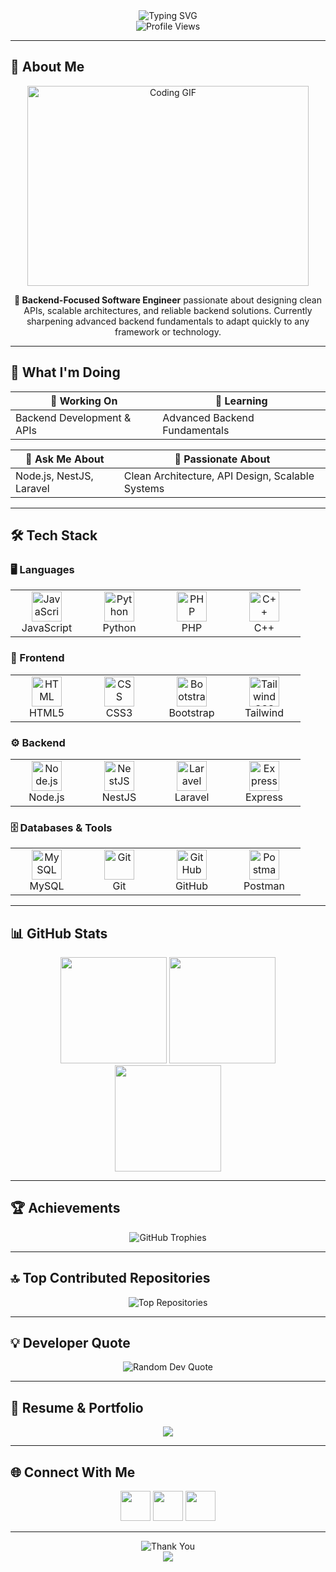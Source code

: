 <!-- Typing SVG Header -->
<div align="center">
  <img src="https://readme-typing-svg.herokuapp.com?font=Fira+Code&weight=600&size=32&pause=1000&color=8B5CF6&center=true&vCenter=true&width=950&height=100&lines=👋+Hey,+I'm+Faizul+Islam+Bhuiyan+(Bitto);🔥+Backend-Focused+Software Engineer;🚀+Node.js+%7C+NestJS+%7C+Laravel;✨+Welcome+to+my+GitHub+Profile!" alt="Typing SVG" />
</div>

<!-- Profile Views -->
<div align="center">
  <img src="https://komarev.com/ghpvc/?username=faizul-bitto&label=Profile%20views&color=8B5CF6&style=for-the-badge" alt="Profile Views" />
</div>

---

## 🚀 About Me  

<div align="center">
  <img src="https://i.giphy.com/media/qgQUggAC3Pfv687qPC/giphy.gif" width="450" height="320" alt="Coding GIF"/>
</div>

<div align="center">
  <p><strong>🎯 Backend-Focused Software Engineer</strong> passionate about designing clean APIs, scalable architectures, and reliable backend solutions. Currently sharpening advanced backend fundamentals to adapt quickly to any framework or technology.</p>
</div>

---

## 🎯 What I'm Doing  

<div align="center">

| 🔭 Working On | 🌱 Learning |
|---------------|-------------|
| Backend Development & APIs | Advanced Backend Fundamentals |

| 💬 Ask Me About | 🎨 Passionate About |
|-----------------|----------------------|
| Node.js, NestJS, Laravel | Clean Architecture, API Design, Scalable Systems |

</div>

---

## 🛠️ Tech Stack  

### 🖥️ Languages  
<div align="center">
  <table>
    <tr>
      <td align="center" width="100">
        <img src="https://skillicons.dev/icons?i=js" width="48" height="48" alt="JavaScript"/><br>JavaScript
      </td>
      <td align="center" width="100">
        <img src="https://skillicons.dev/icons?i=python" width="48" height="48" alt="Python"/><br>Python
      </td>
      <td align="center" width="100">
        <img src="https://skillicons.dev/icons?i=php" width="48" height="48" alt="PHP"/><br>PHP
      </td>
      <td align="center" width="100">
        <img src="https://skillicons.dev/icons?i=cpp" width="48" height="48" alt="C++"/><br>C++
      </td>
    </tr>
  </table>
</div>

### 🎨 Frontend  
<div align="center">
  <table>
    <tr>
      <td align="center" width="100">
        <img src="https://skillicons.dev/icons?i=html" width="48" height="48" alt="HTML"/><br>HTML5
      </td>
      <td align="center" width="100">
        <img src="https://skillicons.dev/icons?i=css" width="48" height="48" alt="CSS"/><br>CSS3
      </td>
      <td align="center" width="100">
        <img src="https://skillicons.dev/icons?i=bootstrap" width="48" height="48" alt="Bootstrap"/><br>Bootstrap
      </td>
      <td align="center" width="100">
        <img src="https://skillicons.dev/icons?i=tailwind" width="48" height="48" alt="TailwindCSS"/><br>Tailwind
      </td>
    </tr>
  </table>
</div>

### ⚙️ Backend  
<div align="center">
  <table>
    <tr>
      <td align="center" width="100">
        <img src="https://skillicons.dev/icons?i=nodejs" width="48" height="48" alt="Node.js"/><br>Node.js
      </td>
      <td align="center" width="100">
        <img src="https://skillicons.dev/icons?i=nestjs" width="48" height="48" alt="NestJS"/><br>NestJS
      </td>
      <td align="center" width="100">
        <img src="https://skillicons.dev/icons?i=laravel" width="48" height="48" alt="Laravel"/><br>Laravel
      </td>
      <td align="center" width="100">
        <img src="https://skillicons.dev/icons?i=express" width="48" height="48" alt="Express"/><br>Express
      </td>
    </tr>
  </table>
</div>

### 🗄️ Databases & Tools  
<div align="center">
  <table>
    <tr>
      <td align="center" width="100">
        <img src="https://skillicons.dev/icons?i=mysql" width="48" height="48" alt="MySQL"/><br>MySQL
      </td>
      <td align="center" width="100">
        <img src="https://skillicons.dev/icons?i=git" width="48" height="48" alt="Git"/><br>Git
      </td>
      <td align="center" width="100">
        <img src="https://skillicons.dev/icons?i=github" width="48" height="48" alt="GitHub"/><br>GitHub
      </td>
      <td align="center" width="100">
        <img src="https://skillicons.dev/icons?i=postman" width="48" height="48" alt="Postman"/><br>Postman
      </td>
    </tr>
  </table>
</div>

---

## 📊 GitHub Stats  

<div align="center">
  <img src="https://github-readme-stats.vercel.app/api?username=Faizul-Bitto&show_icons=true&theme=tokyonight&hide_border=true&bg_color=0D1117&title_color=8B5CF6&icon_color=8B5CF6&text_color=FFFFFF&count_private=true" height="170" />  
  <img src="https://github-readme-streak-stats.herokuapp.com/?user=Faizul-Bitto&theme=tokyonight&hide_border=true&background=0D1117&stroke=8B5CF6&ring=8B5CF6&fire=8B5CF6&currStreakNum=FFFFFF&currStreakLabel=8B5CF6&sideNums=FFFFFF&sideLabels=8B5CF6&dates=8B5CF6" height="170" />  
  <img src="https://github-readme-stats.vercel.app/api/top-langs/?username=Faizul-Bitto&layout=compact&theme=tokyonight&hide_border=true&bg_color=0D1117&title_color=8B5CF6&text_color=FFFFFF&langs_count=8" height="170" />
</div>

---

## 🏆 Achievements  

<div align="center">
  <img src="https://github-profile-trophy.vercel.app/?username=Faizul-Bitto&theme=discord&no-frame=true&margin-w=8&row=1&column=7" alt="GitHub Trophies"/>
</div>

---

## 🔝 Top Contributed Repositories  

<div align="center">
  <img src="https://github-contributor-stats.vercel.app/api?username=Faizul-Bitto&limit=5&theme=dark&combine_all_yearly_contributions=true&hide_border=true" alt="Top Repositories"/>
</div>

---

## 💡 Developer Quote  

<div align="center">
  <img src="https://quotes-github-readme.vercel.app/api?type=horizontal&theme=radical" alt="Random Dev Quote"/>
</div>

---

## 📄 Resume & Portfolio  

<div align="center">
  <a href="https://drive.google.com/file/d/1cZZoqCzeIqE54gmi5TFYW1wSeXUT1t0X/view?usp=drive_link" target="_blank">
    <img src="https://img.shields.io/badge/📄_View_My_Resume-FF6C37?style=for-the-badge&logo=googledrive&logoColor=white" />
  </a>
</div>

---

## 🌐 Connect With Me  

<div align="center">
  <a href="https://www.linkedin.com/in/faizul-bitto/" target="_blank"><img src="https://skillicons.dev/icons?i=linkedin" width="48" height="48" /></a>
  <a href="mailto:fibhuyanbitto06@gmail.com" target="_blank"><img src="https://skillicons.dev/icons?i=gmail" width="48" height="48" /></a>
  <a href="https://github.com/Faizul-Bitto" target="_blank"><img src="https://skillicons.dev/icons?i=github" width="48" height="48" /></a>
</div>

---

<div align="center">
  <img src="https://readme-typing-svg.herokuapp.com?font=Fira+Code&weight=600&size=22&pause=1000&color=8B5CF6&center=true&vCenter=true&width=700&height=60&lines=Thanks+for+visiting!+😊;Let's+build+something+amazing+together+🚀;Excited+to+collaborate+on+awesome+projects+💻" alt="Thank You"/>
</div>

<div align="center">
  <img src="https://img.shields.io/badge/Made%20with%20❤️%20by%20Faizul%20Bitto-8B5CF6?style=for-the-badge" />
</div>
